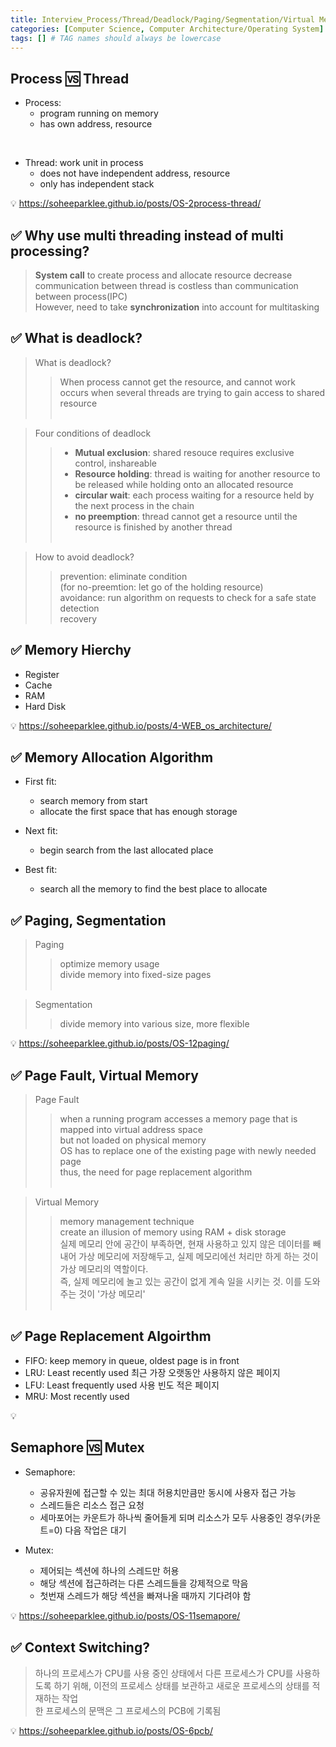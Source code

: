 ```yaml
---
title: Interview_Process/Thread/Deadlock/Paging/Segmentation/Virtual Memory/Semaphone/Mutex
categories: [Computer Science, Computer Architecture/Operating System]
tags: [] # TAG names should always be lowercase
---
```


## Process 🆚 Thread

- Process:
  - program running on memory
  - has own address, resource

<br>

- Thread: work unit in process
  - does not have independent address, resource
  - only has independent stack

💡 <https://soheeparklee.github.io/posts/OS-2process-thread/> <br>

## ✅ Why use multi threading instead of multi processing?

> **System call** to create process and allocate resource decrease <br>
> communication between thread is costless than communication between process(IPC) <br>
> However, need to take **synchronization** into account for multitasking <br>

## ✅ What is deadlock?

> What is deadlock? <br>
>
> > When process cannot get the resource, and cannot work <br>
> > occurs when several threads are trying to gain access to shared resource <br> <br>

> Four conditions of deadlock <br>
>
> > - **Mutual exclusion**: shared resouce requires exclusive control, inshareable <br>
> > - **Resource holding**: thread is waiting for another resource to be released while holding onto an allocated resource <br>
> > - **circular wait**: each process waiting for a resource held by the next process in the chain <br>
> > - **no preemption**: thread cannot get a resource until the resource is finished by another thread <br> <br>

> How to avoid deadlock? <br>
>
> > prevention: eliminate condition <br>
> > (for no-preemtion: let go of the holding resource) <br>
> > avoidance: run algorithm on requests to check for a safe state <br>
> > detection <br>
> > recovery <br>

## ✅ Memory Hierchy

- Register
- Cache
- RAM
- Hard Disk

💡 <https://soheeparklee.github.io/posts/4-WEB_os_architecture/> <br>

## ✅ Memory Allocation Algorithm

- First fit:

  - search memory from start
  - allocate the first space that has enough storage

- Next fit:

  - begin search from the last allocated place

- Best fit:

  - search all the memory to find the best place to allocate

## ✅ Paging, Segmentation

> Paging <br>
>
> > optimize memory usage <br>
> > divide memory into fixed-size pages <br> <br>

> Segmentation <br>
>
> > divide memory into various size, more flexible <br>

💡 <https://soheeparklee.github.io/posts/OS-12paging/> <br>

## ✅ Page Fault, Virtual Memory

> Page Fault <br>
>
> > when a running program accesses a memory page that is mapped into virtual address space <br>
> > but not loaded on physical memory <br>
> > OS has to replace one of the existing page with newly needed page <br>
> > thus, the need for page replacement algorithm <br> <br>

> Virtual Memory <br>
>
> > memory management technique <br>
> > create an illusion of memory using RAM + disk storage <br>
> > 실제 메모리 안에 공간이 부족하면, 현재 사용하고 있지 않은 데이터를 빼내어 가상 메모리에 저장해두고, 실제 메모리에선 처리만 하게 하는 것이 가상 메모리의 역할이다. <br>
> > 즉, 실제 메모리에 놀고 있는 공간이 없게 계속 일을 시키는 것. 이를 도와주는 것이 '가상 메모리' <br> <br>

## ✅ Page Replacement Algoirthm

- FIFO: keep memory in queue, oldest page is in front
- LRU: Least recently used 최근 가장 오랫동안 사용하지 않은 페이지
- LFU: Least frequently used 사용 빈도 적은 페이지
- MRU: Most recently used

💡 <br>

## Semaphore 🆚 Mutex

- Semaphore:

  - 공유자원에 접근할 수 있는 최대 허용치만큼만 동시에 사용자 접근 가능
  - 스레드들은 리소스 접근 요청
  - 세마포어는 카운트가 하나씩 줄어들게 되며 리소스가 모두 사용중인 경우(카운트=0) 다음 작업은 대기

- Mutex:
  - 제어되는 섹션에 하나의 스레드만 허용
  - 해당 섹션에 접근하려는 다른 스레드들을 강제적으로 막음
  - 첫번재 스레드가 해당 섹션을 빠져나올 때까지 기다려야 함

💡 <https://soheeparklee.github.io/posts/OS-11semapore/> <br>

## ✅ Context Switching?

> 하나의 프로세스가 CPU를 사용 중인 상태에서 다른 프로세스가 CPU를 사용하도록 하기 위해, 이전의 프로세스 상태를 보관하고 새로운 프로세스의 상태를 적재하는 작업 <br>
> 한 프로세스의 문맥은 그 프로세스의 PCB에 기록됨 <br>

💡 <https://soheeparklee.github.io/posts/OS-6pcb/> <br>
